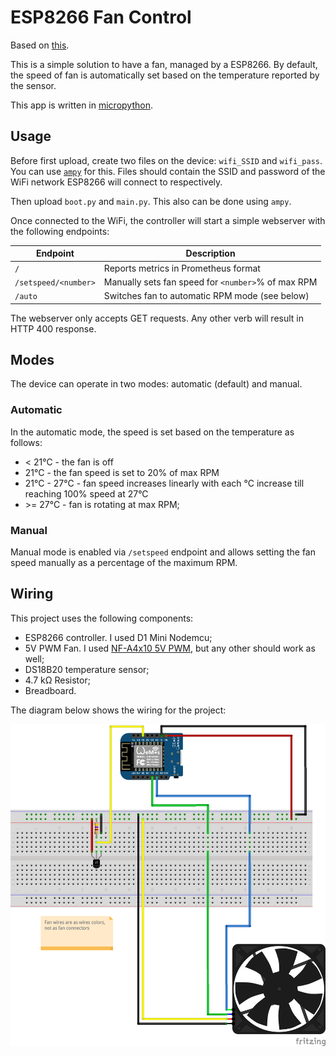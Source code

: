 # ESP8266 Fan Control

Based on [this](https://github.com/stefanthoss/esp8266-fan-control).

This is a simple solution to have a fan, managed by a ESP8266.
By default, the speed of fan is automatically set based on the
temperature reported by the sensor.

This app is written in [micropython](https://micropython.org/).

## Usage

Before first upload, create two files on the device:
`wifi_SSID` and `wifi_pass`. You can use [`ampy`](https://github.com/scientifichackers/ampy)
for this.  Files should contain the SSID and password
of the WiFi network ESP8266 will connect to respectively.

Then upload `boot.py` and `main.py`. This also can be done using `ampy`.

Once connected to the WiFi, the controller will start a simple webserver with the following endpoints:

| Endpoint | Description |
| -------- | ----------- |
| `/` | Reports metrics in Prometheus format |
| `/setspeed/<number>` | Manually sets fan speed for `<number>`% of max RPM |
| `/auto` | Switches fan to automatic RPM mode (see below) |

The webserver only accepts GET requests. Any other verb will result
in HTTP 400 response.

## Modes

The device can operate in two modes: automatic (default) and manual.

### Automatic

In the automatic mode, the speed is set based on the temperature as
follows:

* < 21°C - the fan is off
* 21°C - the fan speed is set to 20% of max RPM
* 21°C - 27°C - fan speed increases linearly with each °C increase
till reaching 100% speed at 27°C
* \>= 27°C - fan is rotating at max RPM;

### Manual

Manual mode is enabled via `/setspeed` endpoint and allows setting
the fan speed manually as a percentage of the maximum RPM.

## Wiring

This project uses the following components:

* ESP8266 controller. I used D1 Mini Nodemcu;
* 5V PWM Fan. I used [NF-A4x10 5V PWM](https://noctua.at/de/products/fan/nf-a4x10-5v-pwmhttps://noctua.at/de/products/fan/nf-a4x10-5v-pwm), but any other should work as well;
* DS18B20 temperature sensor;
* 4.7 kΩ Resistor;
* Breadboard.

The diagram below shows the wiring for the project:

![wiring](fan_esp8266.png)
